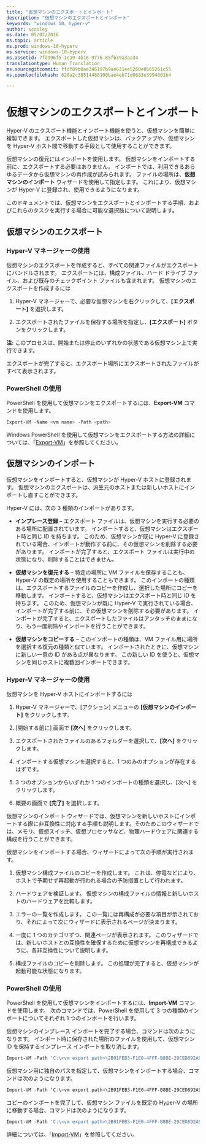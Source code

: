 ```yaml
---
title: "仮想マシンのエクスポートとインポート"
description: "仮想マシンのエクスポートとインポート"
keywords: "windows 10、hyper-v"
author: scooley
ms.date: 05/02/2016
ms.topic: article
ms.prod: windows-10-hyperv
ms.service: windows-10-hyperv
ms.assetid: 7fd996f5-1ea9-4b16-9776-85fb39a3aa34
translationtype: Human Translation
ms.sourcegitcommit: ffdf89b0ae346197b9ae631ee5260e0565261c55
ms.openlocfilehash: 620a2c38514488100bae4eb71d0683e3994801b4

---
```


# 仮想マシンのエクスポートとインポート

Hyper-V のエクスポート機能とインポート機能を使うと、仮想マシンを簡単に複製できます。  エクスポートした仮想マシンは、バックアップや、仮想マシンを Hyper-V ホスト間で移動する手段として使用することができます。  

仮想マシンの復元にはインポートを使用します。  仮想マシンをインポートする前に、エクスポートする必要はありません。 インポートでは、利用できるあらゆるデータから仮想マシンの再作成が試みられます。  ファイルの場所は、**仮想マシンのインポート** ウィザードを使用して指定します。 これにより、仮想マシンが Hyper-V に登録され、使用できるようになります。
 
このドキュメントでは、仮想マシンをエクスポートとインポートする手順、およびこれらのタスクを実行する場合に可能な選択肢について説明します。

## 仮想マシンのエクスポート

### Hyper-V マネージャーの使用

仮想マシンのエクスポートを作成すると、すべての関連ファイルがエクスポートにバンドルされます。 エクスポートには、構成ファイル、ハード ドライブ ファイル、および既存のチェックポイント ファイルも含まれます。 仮想マシンのエクスポートを作成するには

1. Hyper-V マネージャーで、必要な仮想マシンを右クリックして、**[エクスポート]** を選択します。

2. エクスポートされたファイルを保存する場所を指定し、**[エクスポート]** ボタンをクリックします。

**注:** このプロセスは、開始または停止のいずれかの状態である仮想マシン上で実行できます。

エクスポートが完了すると、エクスポート場所にエクスポートされたファイルがすべて表示されます。

### PowerShell の使用

PowerShell を使用して仮想マシンをエクスポートするには、**Export-VM** コマンドを使用します。 

```powershell
Export-VM -Name <vm name> -Path <path>
```

Windows PowerShell を使用して仮想マシンをエクスポートする方法の詳細については、「[Export-VM](https://technet.microsoft.com/library/hh848491.aspx)」を参照してください。

## 仮想マシンのインポート 

仮想マシンをインポートすると、仮想マシンが Hyper-V ホストに登録されます。 仮想マシンのエクスポートは、派生元のホストまたは新しいホストにインポートし直すことができます。 

Hyper-V には、次の 3 種類のインポートがあります。

- **インプレース登録** – エクスポート ファイルは、仮想マシンを実行する必要のある場所に配置されています。 インポートすると、仮想マシンはエクスポート時と同じ ID を持ちます。 このため、仮想マシンが既に Hyper-V に登録されている場合、インポートが動作する前に、その仮想マシンを削除する必要があります。 インポートが完了すると、エクスポート ファイルは実行中の状態になり、削除することはできません。

- **仮想マシンを復元する** – 特定の場所に VM ファイルを保存することも、Hyper-V の既定の場所を使用することもできます。 このインポートの種類は、エクスポートするファイルのコピーを作成し、選択した場所にコピーを移動します。 インポートすると、仮想マシンはエクスポート時と同じ ID を持ちます。 このため、仮想マシンが既に Hyper-V で実行されている場合、インポートが完了する前に、その仮想マシンを削除する必要があります。 インポートが完了すると、エクスポートしたファイルはアンタッチのままになり、もう一度削除やインポートを行うことができます。

- **仮想マシンをコピーする** – このインポートの種類は、VM ファイル用に場所を選択する復元の種類と似ています。 インポートされたときに、仮想マシンに新しい一意の ID がある点が異なります。 この新しい ID を使うと、仮想マシンを同じホストに複数回インポートできます。


### Hyper-V マネージャーの使用

仮想マシンを Hyper-V ホストにインポートするには

1. Hyper-V マネージャーで、[アクション] メニューの **[仮想マシンのインポート]** をクリックします。

2. [開始する前に] 画面で **[次へ]** をクリックします。

3. エクスポートされたファイルのあるフォルダーを選択して、**[次へ]** をクリックします。

4. インポートする仮想マシンを選択すると、1 つのみのオプションが存在するはずです。

5. 3 つのオプションからいずれか 1 つのインポートの種類を選択し、[次へ] をクリックします。 

6. 概要の画面で **[完了]** を選択します。

仮想マシンのインポート ウィザードでは、仮想マシンを新しいホストにインポートする際に非互換性に対応する手順も説明します。そのためこのウィザードでは、メモリ、仮想スイッチ、仮想プロセッサなど、物理ハードウェアに関連する構成を行うことができます。

仮想マシンをインポートする場合、ウィザードによって次の手順が実行されます。  
1. 仮想マシン構成ファイルのコピーを作成します。 これは、停電などにより、ホストで予期せず再起動が行われる場合の予防措置として行われます。  

2. ハードウェアを検証します。 仮想マシンの構成ファイルの情報と新しいホストのハードウェアを比較します。

3. エラーの一覧を作成します。 この一覧には再構成が必要な項目が示されており、それによって次にウィザードに表示されるページが決まります。

4. 一度に 1 つのカテゴリずつ、関連ページが表示されます。 このウィザードでは、新しいホストとの互換性を確保するために仮想マシンを再構成できるように、各非互換性について説明します。

5. 構成ファイルのコピーを削除します。 この処理が完了すると、仮想マシンが起動可能な状態になります。


### PowerShell の使用

PowerShell を使用して仮想マシンをインポートするには、**Import-VM** コマンドを使用します。  次のコマンドでは、PowerShell を使用して 3 つの種類のインポートについてそれぞれ 1 つのインポートを行います。

仮想マシンのインプレース インポートを完了する場合、コマンドは次のようになります。 インポート時に保存された場所のファイルを使用して、仮想マシン ID を保持するインプレース インポートを取り消します。

```powershell
Import-VM -Path 'C:\<vm export path>\2B91FEB3-F1E0-4FFF-B8BE-29CED892A95A.vmcx' 
```

仮想マシン用に独自のパスを指定して、仮想マシンをインポートする場合、コマンドは次のようになります。

```powershell
Import-VM -Path ‘C:\<vm export path>\2B91FEB3-F1E0-4FFF-B8BE-29CED892A95A.vmcx' -Copy -VhdDestinationPath 'D:\Virtual Machines\WIN10DOC' -VirtualMachinePath 'D:\Virtual Machines\WIN10DOC'
```

コピーのインポートを完了して、仮想マシン ファイルを既定の Hyper-V の場所に移動する場合、コマンドは次のようになります。

``` PowerShell
Import-VM -Path 'C:\<vm export path>\2B91FEB3-F1E0-4FFF-B8BE-29CED892A95A.vmcx' -Copy -GenerateNewId
```

詳細については、「[Import-VM](https://technet.microsoft.com/library/hh848495.aspx)」を参照してください。



<!--HONumber=Oct16_HO4-->


